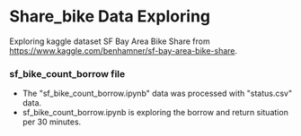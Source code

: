# Share_bike Data Exploring

Exploring kaggle dataset SF Bay Area Bike Share from https://www.kaggle.com/benhamner/sf-bay-area-bike-share.


### sf_bike_count_borrow file

- The "sf_bike_count_borrow.ipynb" data was processed with "status.csv" data.
- sf_bike_count_borrow.ipynb is exploring the borrow and return situation per 30 minutes.
